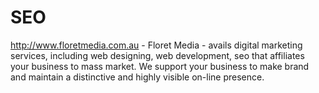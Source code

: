 SEO
===

http://www.floretmedia.com.au - Floret Media - avails digital marketing services, including web designing, web development, seo that affiliates your business to mass market. We support your business to make brand and maintain a distinctive and highly visible on-line presence.
